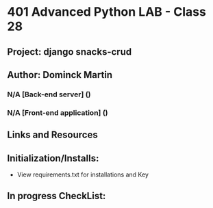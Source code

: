 

# 401 Advanced Python LAB - Class 28
## Project: django snacks-crud

## Author: Dominck Martin



### N/A [Back-end server] ()
### N/A [Front-end application] ()


## Links and Resources


<!-- back-end server url (when applicable)
front-end application (when applicable)
Setup
.env requirements (where applicable)
i.e. -->




## Initialization/Installs: 
- View requirements.txt for installations and Key



## In progress CheckList: 



